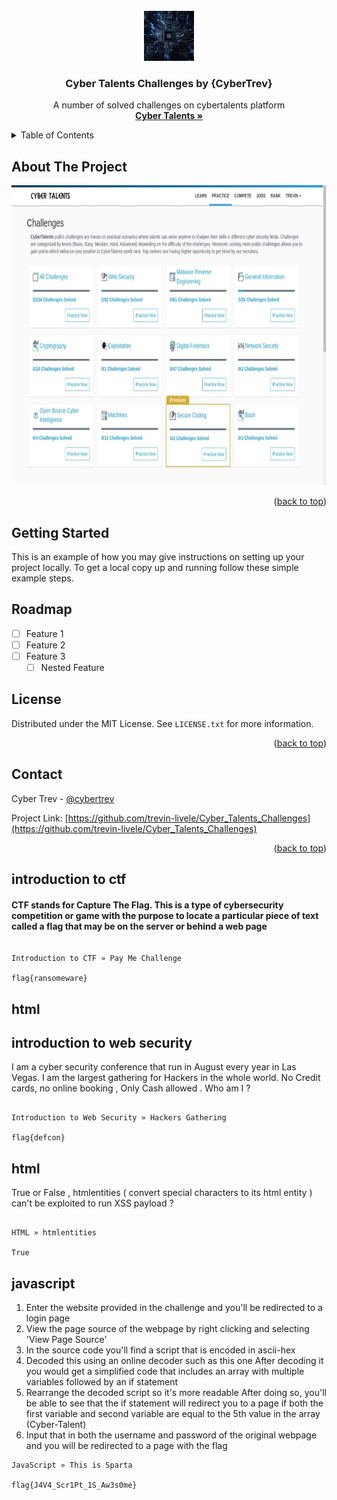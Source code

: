 <div id="top"></div>

<!-- PROJECT LOGO -->
<br />
<div align="center">
  <a href="https://github.com/github_username/repo_name">
    <img src="images/dp.jpg" alt="Logo" width="80" height="80">
  </a>
<h3 align="center">Cyber Talents Challenges by {CyberTrev}</h3>

  <p align="center">
A number of solved challenges on cybertalents platform     <br />
    <a href="https://cybertalents.com/"><strong>Cyber Talents »</strong></a>
    <br />
  </p>
</div>

<!-- TABLE OF CONTENTS -->
<details>
  <summary>Table of Contents</summary>
  <ol>
    <li>
      <a href="#about-the-project">About The Project</a>
      <ul>
        <li><a href="#built-with">Built With</a></li>
      </ul>
    </li>
    <li>
      <a href="#getting-started">Getting Started</a>
      <ul>
        <li><a href="#prerequisites">Prerequisites</a></li>
        <li><a href="#installation">Installation</a></li>
      </ul>
    </li>
    <li><a href="#usage">Usage</a></li>
    <li><a href="#roadmap">Roadmap</a></li>
    <li><a href="#contributing">Contributing</a></li>
    <li><a href="#license">License</a></li>
    <li><a href="#contact">Contact</a></li>
    <li><a href="#acknowledgments">Acknowledgments</a></li>

  <li>
      <a href="#about-the-project">Introduction to Cybersecurity</a>
      <ul>
        <li><a href="#introduction-to-ctf">introduction to ctf</a></li>
         <li><a href="#introduction-to-web-security">introduction to web security</a></li>
          <li><a href="#html">HTML</a></li>
           <li><a href="#built-with">Javascript</a></li> <li><a href="#built-with">Cookies</a></li> <li><a href="#built-with">Hashing</a></li> <li><a href="#built-with">Encoding</a></li> <li><a href="#built-with">Obfuscation</a></li> <li><a href="#built-with">xss</a></li> <li><a href="#built-with">Directory Traversal</a></li> <li><a href="#built-with">Sensitive Data Exposure</a></li> <li><a href="#built-with">Cyber security Overview</a></li> <li><a href="#built-with">Burpe Suite</a></li> <li><a href="#built-with">Command Injection</a></li>
            <li><a href="#built-with">Code Injection</a></li>
         <li><a href="#built-with">SQL Injection</a></li>
          <li><a href="#built-with">Introduction To Digital Forensics</a></li>
           <li><a href="#built-with">Meta Data</a></li> <li><a href="#built-with">Steganography</a></li> <li><a href="#built-with">Audio Forensics</a></li> <li><a href="#built-with">Wireshark</a></li> <li><a href="#built-with">Netcat</a></li> <li><a href="#built-with">Memory Forensics</a></li> <li><a href="#built-with">Introduction to reverse Engineering</a></li> <li><a href="#built-with">Intel-x86 - Architecture</a></li> <li><a href="#built-with">Introduction to cryptography</a></li> <li><a href="#built-with">Morse code</a></li> <li><a href="#built-with">Ceasar Cipher</a></li>
            <li><a href="#built-with">Hash Cracking</a></li>
      </ul>
    </li>
    
  </ol>

</details>

<!-- ABOUT THE PROJECT -->

## About The Project

 <img src="images/dash.jpeg" alt="Logo" width="720" height="480">

<p align="right">(<a href="#top">back to top</a>)</p>

<!-- GETTING STARTED -->

## Getting Started

This is an example of how you may give instructions on setting up your project locally.
To get a local copy up and running follow these simple example steps.

<!-- ROADMAP -->

## Roadmap

- [ ] Feature 1
- [ ] Feature 2
- [ ] Feature 3
  - [ ] Nested Feature

<!-- LICENSE -->

## License

Distributed under the MIT License. See `LICENSE.txt` for more information.

<p align="right">(<a href="#top">back to top</a>)</p>

<!-- CONTACT -->

## Contact

Cyber Trev - [@cybertrev](https://twitter.com/cybertrev)

Project Link: [https://github.com/trevin-livele/Cyber_Talents_Challenges](https://github.com/trevin-livele/Cyber_Talents_Challenges)

<p align="right">(<a href="#top">back to top</a>)</p>


## introduction to ctf

<h4>CTF stands for Capture The Flag. This is a type of cybersecurity competition or game with the purpose to locate a particular piece of text called a flag that may be on the server or behind a web page</h4>

````

Introduction to CTF » Pay Me Challenge

flag{ransomeware}

````

## html




## introduction to web security

I am a cyber security conference that run in August every year in Las Vegas. I am the largest gathering for Hackers in the whole world. No Credit cards, no online booking , Only Cash allowed . Who am I ?

````

Introduction to Web Security » Hackers Gathering 

flag{defcon}

````

## html

True or False , htmlentities ( convert special characters to its html entity ) can't be exploited to run XSS payload ?

````

HTML » htmlentities 

True

````

## javascript

1. Enter the website provided in the challenge and you'll be redirected to a login page
2. View the page source of the webpage by right clicking and selecting 'View Page Source'
3. In the source code you'll find a script that is encoded in ascii-hex
4. Decoded this using an online decoder such as this one
After decoding it you would get a simplified code that includes an array with multiple variables followed by an if statement
5. Rearrange the decoded script so it's more readable
After doing so, you'll be able to see that the if statement will redirect you to a page if both the first variable and second variable are equal to the 5th value in the array (Cyber-Talent)
6. Input that in both the username and password of the original webpage and you will be redirected to a page with the flag 
````
JavaScript » This is Sparta 

flag{J4V4_Scr1Pt_1S_Aw3s0me}

````

